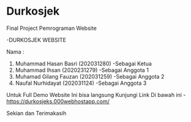 # Durkosjek
Final Project Pemrograman Website

-DURKOSJEK WEBSITE

Nama :
1. Muhammad Hasan Basri (202031280) -Sebagai Ketua
2. Muhammad Ihsan (2020231279) -Sebagai Anggota 1
3. Muhamad Gilang Fauzan (202031259) -Sebagai Anggota 2
4. Naufal Nurhidayat (202031124) -Sebagai Anggota 3


Untuk Full Demo Website Ini bisa langsung Kunjungi Link Di bawah ini
-https://durkosjeks.000webhostapp.com/ 


Sekian dan Terimakasih
